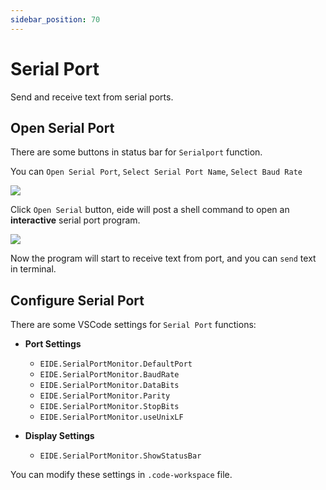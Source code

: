 ```yaml
---
sidebar_position: 70
---
```


# Serial Port

Send and receive text from serial ports.

## Open Serial Port

There are some buttons in status bar for `Serialport` function.

You can `Open Serial Port`, `Select Serial Port Name`, `Select Baud Rate`

![](/docs_img/serialport_btns.png)

Click `Open Serial` button, eide will post a shell command to open an **interactive** serial port program.

![](/docs_img/serialport_opened.png)

Now the program will start to receive text from port, and you can `send` text in terminal. 

## Configure Serial Port

There are some VSCode settings for `Serial Port` functions:

- **Port Settings**

  - `EIDE.SerialPortMonitor.DefaultPort`
  - `EIDE.SerialPortMonitor.BaudRate`
  - `EIDE.SerialPortMonitor.DataBits`
  - `EIDE.SerialPortMonitor.Parity`
  - `EIDE.SerialPortMonitor.StopBits`
  - `EIDE.SerialPortMonitor.useUnixLF`

- **Display Settings**

  - `EIDE.SerialPortMonitor.ShowStatusBar`

You can modify these settings in `.code-workspace` file.
